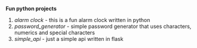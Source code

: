 **Fun python projects**

1. _alarm clock_ - this is a fun alarm clock written in python
2. _password_generator_ - simple password generator that uses characters, numerics and special characters
3. _simple_api_ - just a simple api written in flask
